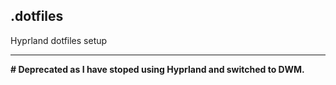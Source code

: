 ## .dotfiles
Hyprland dotfiles setup
____
**# Deprecated as I have stoped using Hyprland and switched to DWM.**
